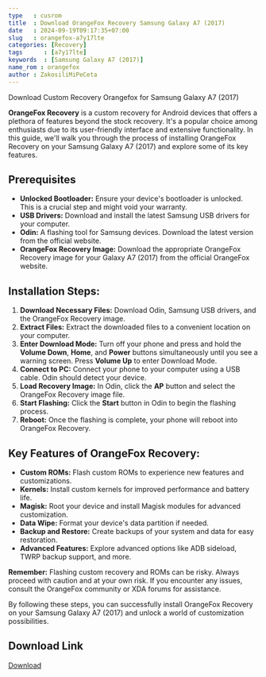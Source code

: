 ```yaml
---
type   : cusrom
title  : Download OrangeFox Recovery Samsung Galaxy A7 (2017)
date   : 2024-09-19T09:17:35+07:00
slug   : orangefox-a7y17lte
categories: [Recovery]
tags      : [a7y17lte]
keywords  : [Samsung Galaxy A7 (2017)]
name_rom : orangefox
author : ZakosiliMiPeCeta
---
```


Download Custom Recovery Orangefox for Samsung Galaxy A7 (2017)

**OrangeFox Recovery** is a custom recovery for Android devices that offers a plethora of features beyond the stock recovery. It's a popular choice among enthusiasts due to its user-friendly interface and extensive functionality. In this guide, we'll walk you through the process of installing OrangeFox Recovery on your Samsung Galaxy A7 (2017) and explore some of its key features.

## Prerequisites
* **Unlocked Bootloader:** Ensure your device's bootloader is unlocked. This is a crucial step and might void your warranty.
* **USB Drivers:** Download and install the latest Samsung USB drivers for your computer.
* **Odin:** A flashing tool for Samsung devices. Download the latest version from the official website.
* **OrangeFox Recovery Image:** Download the appropriate OrangeFox Recovery image for your Galaxy A7 (2017) from the official OrangeFox website.

## Installation Steps:
1. **Download Necessary Files:** Download Odin, Samsung USB drivers, and the OrangeFox Recovery image.
2. **Extract Files:** Extract the downloaded files to a convenient location on your computer.
3. **Enter Download Mode:** Turn off your phone and press and hold the **Volume Down**, **Home**, and **Power** buttons simultaneously until you see a warning screen. Press **Volume Up** to enter Download Mode.
4. **Connect to PC:** Connect your phone to your computer using a USB cable. Odin should detect your device.
5. **Load Recovery Image:** In Odin, click the **AP** button and select the OrangeFox Recovery image file.
6. **Start Flashing:** Click the **Start** button in Odin to begin the flashing process.
7. **Reboot:** Once the flashing is complete, your phone will reboot into OrangeFox Recovery.

## Key Features of OrangeFox Recovery:
* **Custom ROMs:** Flash custom ROMs to experience new features and customizations.
* **Kernels:** Install custom kernels for improved performance and battery life.
* **Magisk:** Root your device and install Magisk modules for advanced customization.
* **Data Wipe:** Format your device's data partition if needed.
* **Backup and Restore:** Create backups of your system and data for easy restoration.
* **Advanced Features:** Explore advanced options like ADB sideload, TWRP backup support, and more.

**Remember:** Flashing custom recovery and ROMs can be risky. Always proceed with caution and at your own risk. If you encounter any issues, consult the OrangeFox community or XDA forums for assistance.

By following these steps, you can successfully install OrangeFox Recovery on your Samsung Galaxy A7 (2017) and unlock a world of customization possibilities.
 


## Download Link
[Download](https://orangefox.download/device/a7y17lte)

